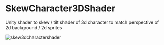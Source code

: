 # SkewCharacter3DShader
Unity shader to skew / tilt shader of 3d character to match perspective of 2d background / 2d sprites

![skew3dcharactershader](https://github.com/TrongHieu90/SkewCharacter3DShader/assets/20443445/51eea3d0-69dc-43c7-b709-ad6ef3652d50)
